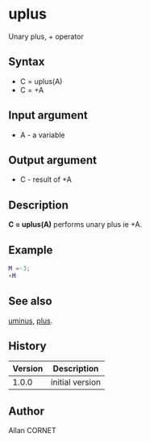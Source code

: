 # uplus

Unary plus, + operator

## Syntax

- C = uplus(A)
- C = +A

## Input argument

- A - a variable

## Output argument

- C - result of +A

## Description

  <p><b>C = uplus(A)</b> performs unary plus ie +A.</p>

## Example

```matlab
M =-3;
+M
```

## See also

[uminus](uminus.md), [plus](plus.md).

## History

| Version | Description     |
| ------- | --------------- |
| 1.0.0   | initial version |

## Author

Allan CORNET
